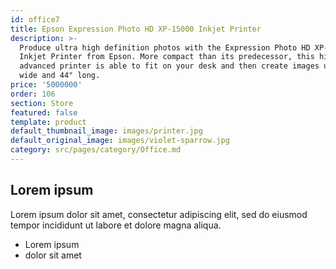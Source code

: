 ```yaml
---
id: office7
title: Epson Expression Photo HD XP-15000 Inkjet Printer
description: >-
  Produce ultra high definition photos with the Expression Photo HD XP-15000
  Inkjet Printer from Epson. More compact than its predecessor, this highly
  advanced printer is able to fit on your desk and then create images up to 13"
  wide and 44" long. 
price: '5000000'
order: 106
section: Store
featured: false
template: product
default_thumbnail_image: images/printer.jpg
default_original_image: images/violet-sparrow.jpg
category: src/pages/category/Office.md
---
```

## Lorem ipsum
Lorem ipsum dolor sit amet, consectetur adipiscing elit, sed do eiusmod tempor incididunt ut labore et dolore magna aliqua.
- Lorem ipsum
- dolor sit amet